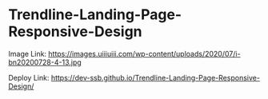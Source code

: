 # Trendline-Landing-Page-Responsive-Design

Image Link: https://images.uiiiuiii.com/wp-content/uploads/2020/07/i-bn20200728-4-13.jpg  

Deploy Link: https://dev-ssb.github.io/Trendline-Landing-Page-Responsive-Design/

